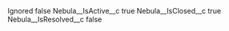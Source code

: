<?xml version="1.0" encoding="UTF-8"?>
<CustomMetadata xmlns="http://soap.sforce.com/2006/04/metadata" xmlns:xsi="http://www.w3.org/2001/XMLSchema-instance" xmlns:xsd="http://www.w3.org/2001/XMLSchema">
    <label>Ignored</label>
    <protected>false</protected>
    <values>
        <field>Nebula__IsActive__c</field>
        <value xsi:type="xsd:boolean">true</value>
    </values>
    <values>
        <field>Nebula__IsClosed__c</field>
        <value xsi:type="xsd:boolean">true</value>
    </values>
    <values>
        <field>Nebula__IsResolved__c</field>
        <value xsi:type="xsd:boolean">false</value>
    </values>
</CustomMetadata>
